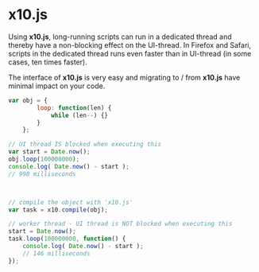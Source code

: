 # x10.js
Using __x10.js__, long-running scripts can run in a dedicated thread and thereby have a non-blocking effect on the UI-thread. In Firefox and Safari, scripts in the dedicated thread runs even faster than in UI-thread (in some cases, ten times faster).

The interface of __x10.js__ is very easy and migrating to / from __x10.js__ have minimal impact on your code.

```js
var obj = {
		loop: function(len) {
			while (len--) {}
		}
	};

// UI thread IS blocked when executing this
var start = Date.now();
obj.loop(100000000);
console.log( Date.now() - start );
// 990 milliseconds



// compile the object with 'x10.js'
var task = x10.compile(obj);

// worker thread - UI thread is NOT blocked when executing this
start = Date.now();
task.loop(100000000, function() {
	console.log( Date.now() - start );
	// 146 milliseconds
});
```
